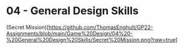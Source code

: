 # 04 - General Design Skills

(Secret Mission)[https://github.com/ThomasEnghult/GP22-Assignments/blob/main/Game%20Design/04%20-%20General%20Design%20Skills/Secret%20Mission.png?raw=true]
